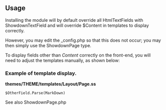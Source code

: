 ## Usage ##

Installing the module will by default override all HtmlTextFields with ShowdownTextField and will override $Content in templates to display correctly.

However, you may edit the _config.php so that this does not occur; you may then simply use the ShowdownPage type.

To display fields other than _Content_ correctly on the front-end, you will need to adjust the templates manually, as shown below:

### Example of template display. ###
**themes/THEME/templates/Layout/Page.ss**

    $OtherField.Parse(MarkDown) 


See also ShowdownPage.php
